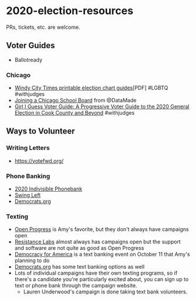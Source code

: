 # 2020-election-resources

PRs, tickets, etc. are welcome.

## 

## Voter Guides
* Ballotready

### Chicago
* [Windy City Times printable election chart guides](http://www.windycitymediagroup.com/lgbt/ELECTIONS-2020-Windy-City-Times-printable-election-guide-charts/69292.html)[PDF] #LGBTQ #withjudges
* [Joining a Chicago School Board](https://twitter.com/derekeder/status/1310665327215357957?s=20) from @DataMade
* [Girl I Guess Voter Guide: A Progressive Voter Guide to the 2020 General Election in Cook County and Beyond](https://docs.google.com/document/u/0/d/1CFgtVl2S6SPs8KmV4YvrF1zrSL0o9u3gJKZ2Gu6cZG8/mobilebasic) #withjudges


## Ways to Volunteer
### Writing Letters
* https://votefwd.org/

### Phone Banking
* [2020 Indivisible Phonebank](https://act.indivisible.org/signup/2020-phonebank)
* [Swing Left](https://swingleft.org/take-action?s=u)
* [Democrats.org](https://events.democrats.org/)

### Texting
* [Open Progress](https://www.openprogress.com/text-troop) is  Amy's favorite, but they don't always have campaigns open
* [Resistance Labs](https://resistancelabs.com/text) almost always has campaigns open but the support and software are not quite as good as Open Progress
* [Democracy for America](http://act.democracyforamerica.com/survey/Text2PAV201011/) is a text banking event on October 11 that Amy's planning to do
* [Democrats.org](https://events.democrats.org/?event_type=3) has some text banking options as well
* Lots of individual campaigns have their own texting programs, so if there's a candidate you're particularly excited about, you can sign up to text or phone bank through the campaign website.
  * Lauren Underwood's campaign is done taking text bank volunteers.
